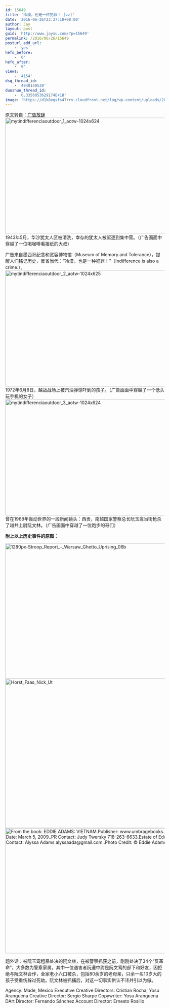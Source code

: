 ```yaml
---
id: 15649
title: '冷漠，也是一种犯罪！ [zz]'
date: '2016-06-26T23:37:10+08:00'
author: Jay
layout: post
guid: 'http://www.jayxu.com/?p=15649'
permalink: /2016/06/26/15649
posturl_add_url:
    - 'yes'
hefo_before:
    - '0'
hefo_after:
    - '0'
views:
    - '4154'
dsq_thread_id:
    - '4940149539'
duoshuo_thread_id:
    - '6.3356053629174E+18'
image: 'https://d1k8eqsfs47rrv.cloudfront.net/log/wp-content/uploads/2016/06/mytindifferenciaoutdoor_1_aotw-1024x624.jpg'
---
```


原文转自：<a href="http://adfuns.com/post/12150/" target="_blank">广告放肆
</a><a href="http://www.jayxu.com/log/wp-content/uploads/2016/06/mytindifferenciaoutdoor_1_aotw-1024x624.jpg"><img class="alignnone size-medium wp-image-15658" src="http://www.jayxu.com/log/wp-content/uploads/2016/06/mytindifferenciaoutdoor_1_aotw-1024x624-600x366.jpg" alt="mytindifferenciaoutdoor_1_aotw-1024x624" width="600" height="366" />
</a>1943年5月，华沙犹太人区被清洗，幸存的犹太人被驱逐到集中营。（广告画面中穿越了一位喝咖啡看报纸的大叔）

广告来自墨西哥纪念和宽容博物馆（Museum of Memory and Tolerance），提醒人们铭记历史，反省当代：“冷漠，也是一种犯罪！”（Indifference is also a crime.）。
<a href="http://www.jayxu.com/log/wp-content/uploads/2016/06/mytindifferenciaoutdoor_2_aotw-1024x625.jpg"><img class="alignnone size-medium wp-image-15659" src="http://www.jayxu.com/log/wp-content/uploads/2016/06/mytindifferenciaoutdoor_2_aotw-1024x625-600x366.jpg" alt="mytindifferenciaoutdoor_2_aotw-1024x625" width="600" height="366" />
</a>1972年6月8日，越战战场上被汽油弹惊吓到的孩子。（广告画面中穿越了一个低头玩手机的女子）
<a href="http://www.jayxu.com/log/wp-content/uploads/2016/06/mytindifferenciaoutdoor_3_aotw-1024x624.jpg"><img class="alignnone size-medium wp-image-15660" src="http://www.jayxu.com/log/wp-content/uploads/2016/06/mytindifferenciaoutdoor_3_aotw-1024x624-600x366.jpg" alt="mytindifferenciaoutdoor_3_aotw-1024x624" width="600" height="366" />
</a>曾在1968年轰动世界的一段新闻镜头：西贡，南越国家警察总长阮玉鸾当街枪杀了越共上尉阮文林。（广告画面中穿越了一位跑步的哥们）

<strong>附上以上历史事件的原图：</strong>

<a href="http://www.jayxu.com/log/wp-content/uploads/2016/06/1280px-Stroop_Report_-_Warsaw_Ghetto_Uprising_06b.jpg"><img class="alignnone size-medium wp-image-15656" src="http://www.jayxu.com/log/wp-content/uploads/2016/06/1280px-Stroop_Report_-_Warsaw_Ghetto_Uprising_06b-600x426.jpg" alt="1280px-Stroop_Report_-_Warsaw_Ghetto_Uprising_06b" width="600" height="426" /></a><a href="http://www.jayxu.com/log/wp-content/uploads/2016/06/Horst_Faas_Nick_Ut.jpg"><img class="alignnone size-medium wp-image-15657" src="http://www.jayxu.com/log/wp-content/uploads/2016/06/Horst_Faas_Nick_Ut-600x470.jpg" alt="Horst_Faas_Nick_Ut" width="600" height="470" /></a><a href="http://www.jayxu.com/log/wp-content/uploads/2016/06/saigon1.jpg"><img class="size-medium wp-image-15661" src="http://www.jayxu.com/log/wp-content/uploads/2016/06/saigon1-600x394.jpg" alt="From the book: EDDIE ADAMS: VIETNAM.Publisher: www.umbragebooks.com.Release Date: March 5, 2009..PR Contact: Judy Twersky 718-263-6633.Estate of Eddie Adams Contact: Alyssa Adams alyssaada@gmail.com..Photo Credit: © Eddie Adams / AP" width="600" height="394" /></a>

题外话：被阮玉鸾粗暴处决的阮文林，在被警察抓获之前，刚刚处决了34个“反革命”，大多数为警察家属，其中一位遇害者阮遵中尉是阮文鸾的部下和好友，因拒绝与阮文林合作，全家老小六口被杀，包括80余岁的老母亲，只余一名10岁大的孩子受重伤躲过死劫。阮文林被抓捕后，对这一切事实供认不讳并引以为傲。

Agency: Made, Mexico
Executive Creative Directors: Cristian Rocha, Yosu Aranguena
Creative Director: Sergio Sharpe
Copywriter: Yosu Aranguena
DArt Director: Fernando Sánchez
Account Director: Ernesto Rosillo